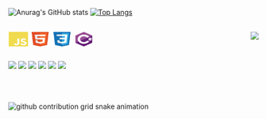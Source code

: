 ![Anurag's GitHub stats](https://github-readme-stats.vercel.app/api?username=Axeltav001&show_icons=true&theme=transparent)
[![Top Langs](https://github-readme-stats.vercel.app/api/top-langs/?username=Axeltav001&layout=compact&icons=true&theme=transparent)](https://github.com/Axeltav001/github-readme-stats)

<div style="display: inline_block"><br>
  <img align="center" alt="Rafa-Js" height="30" width="40" src="https://raw.githubusercontent.com/devicons/devicon/master/icons/javascript/javascript-plain.svg">
  <img align="center" alt="Rafa-HTML" height="30" width="40" src="https://raw.githubusercontent.com/devicons/devicon/master/icons/html5/html5-original.svg">
  <img align="center" alt="Rafa-CSS" height="30" width="40" src="https://raw.githubusercontent.com/devicons/devicon/master/icons/css3/css3-original.svg">
  <img align="center" alt="Rafa-Csharp" height="30" width="40" src="https://raw.githubusercontent.com/devicons/devicon/master/icons/csharp/csharp-original.svg">
<img align="right" height="150" src="https://media4.giphy.com/media/v1.Y2lkPTc5MGI3NjExZGw1OXJ4eGgwbGM2cjBwdHIxbGkwdWt6MWd3amdzaXp0MDlrOWN5YSZlcD12MV9pbnRlcm5hbF9naWZfYnlfaWQmY3Q9Zw/l46C5mc4dlmPZqZTq/giphy.gif"  />
</div>
  
  ##
 
<div> 
  <a href="https://www.youtube.com/@axeltav" target="_blank"><img src="https://img.shields.io/badge/YouTube-FF0000?style=for-the-badge&logo=youtube&logoColor=white" target="_blank"></a>
  <a href="https://www.instagram.com/axeltav_/" target="_blank"><img src="https://img.shields.io/badge/-Instagram-%23E4405F?style=for-the-badge&logo=instagram&logoColor=white" target"_blank"></a>
 	<a href="https://www.twitch.tv/mougsz" target="_blank"><img src="https://img.shields.io/badge/Twitch-9146FF?style=for-the-badge&logo=twitch&logoColor=white" target="_blank"></a>
 <a href="" target="_blank"><img src="https://img.shields.io/badge/Discord-7289DA?style=for-the-badge&logo=discord&logoColor=white" target="_blank"></a> 
  <a href = "mailto:axeltavernard890@gmail.com"><img src="https://img.shields.io/badge/-Gmail-%23333?style=for-the-badge&logo=gmail&logoColor=white" target="_blank"></a>
  <a href="https://www.linkedin.com/in/axel-tavernard-54a57b247/" target="_blank"><img src="https://img.shields.io/badge/-LinkedIn-%230077B5?style=for-the-badge&logo=linkedin&logoColor=white" target="_blank"></a> 
  
</div>

<br><br>

<picture align="center">
  <source media="(prefers-color-scheme: dark)" srcset="https://raw.githubusercontent.com/Axeltav001/Axeltav001/output/github-contribution-grid-snake-dark.svg">
  <source media="(prefers-color-scheme: light)" srcset="https://raw.githubusercontent.com/Axeltav001/Axeltav001/output/github-contribution-grid-snake-dark.svg">
  <img align="center" alt="github contribution grid snake animation" src="https://raw.githubusercontent.com/Axeltav001/mAxeltav100/output/github-contribution-grid-snake.svg">
</picture>
